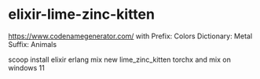 # elixir-lime-zinc-kitten

https://www.codenamegenerator.com/ with 
Prefix: Colors
Dictionary: Metal
Suffix: Animals

scoop install elixir erlang
mix new lime_zinc_kitten
torchx and mix on windows 11
